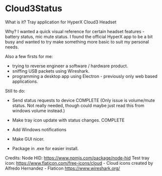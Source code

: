 # Cloud3Status

What is it?
Tray application for HyperX Cloud3 Headset

Why?
I wanted a quick visual reference for certain headset features - battery status, mic mute status. I found the official HyperX app to be a bit busy and wanted to try make something more basic to suit my personal needs.

Also a few firsts for me:

- trying to reverse engineer a software / hardware product.
- sniffing USB packets using Wireshark.
- programming a desktop app using Electron - previously only web based applications.

Still to do:

- Send status requests to device COMPLETE (Only issue is volume/mute status. Not really needed, though could maybe just read this from windows volume instead.)
- Make tray icon update with status changes. COMPLETE

- Add Windows notifications
- Make GUI nicer.
- Package in .exe for easier install.

Credits:
Node HID: https://www.npmjs.com/package/node-hid
Test tray icon: https://www.flaticon.com/free-icons/cloud - Cloud icons created by Alfredo Hernandez - Flaticon
https://www.wireshark.org/
